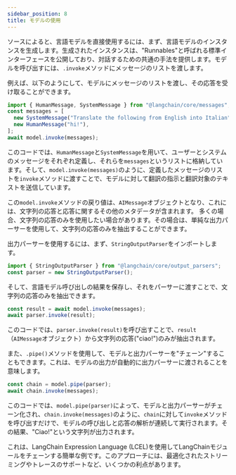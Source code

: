 ```yaml
---
sidebar_position: 8
title: モデルの使用
---
```


ソースによると、言語モデルを直接使用するには、まず、言語モデルのインスタンスを生成します。生成されたインスタンスは、"Runnables"と呼ばれる標準インターフェースを公開しており、対話するための共通の手法を提供します。モデルを呼び出すには、`.invoke`メソッドにメッセージのリストを渡します。

例えば、以下のようにして、モデルにメッセージのリストを渡し、その応答を受け取ることができます。

```javascript
import { HumanMessage, SystemMessage } from "@langchain/core/messages";
const messages = [
  new SystemMessage("Translate the following from English into Italian"),
  new HumanMessage("hi!"),
];
await model.invoke(messages);
```

このコードでは、`HumanMessage`と`SystemMessage`を用いて、ユーザーとシステムのメッセージをそれぞれ定義し、それらを`messages`というリストに格納しています。そして、`model.invoke(messages)`のように、定義したメッセージのリストを`invoke`メソッドに渡すことで、モデルに対して翻訳の指示と翻訳対象のテキストを送信しています。

この`model.invoke`メソッドの戻り値は、`AIMessage`オブジェクトとなり、これには、文字列の応答と応答に関するその他のメタデータが含まれます。 多くの場合、文字列の応答のみを使用したい場合があります。その場合は、単純な出力パーサーを使用して、文字列の応答のみを抽出することができます。

出力パーサーを使用するには、まず、`StringOutputParser`をインポートします。

```javascript
import { StringOutputParser } from "@langchain/core/output_parsers";
const parser = new StringOutputParser();
```

そして、言語モデル呼び出しの結果を保存し、それをパーサーに渡すことで、文字列の応答のみを抽出できます。

```javascript
const result = await model.invoke(messages);
await parser.invoke(result); 
```

このコードでは、`parser.invoke(result)`を呼び出すことで、`result`（`AIMessage`オブジェクト）から文字列の応答("ciao!")のみが抽出されます。

また、`.pipe()`メソッドを使用して、モデルと出力パーサーを"チェーン"することもできます。これは、モデルの出力が自動的に出力パーサーに渡されることを意味します。

```javascript
const chain = model.pipe(parser);
await chain.invoke(messages);
```

このコードでは、`model.pipe(parser)`によって、モデルと出力パーサーがチェーン化され、`chain.invoke(messages)`のように、`chain`に対して`invoke`メソッドを呼び出すだけで、モデルの呼び出しと応答の解析が連続して実行されます。その結果、"Ciao!"という文字列が出力されます。

これは、LangChain Expression Language (LCEL)を使用してLangChainモジュールをチェーンする簡単な例です。このアプローチには、最適化されたストリーミングやトレースのサポートなど、いくつかの利点があります。
